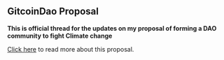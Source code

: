 ## GitcoinDao Proposal

<b>This is official thread for the updates on my proposal of forming a DAO community to fight Climate change</b>

[Click here](https://gov.gitcoin.co/t/gitcoindao-for-climate-change/8166) to read more about this proposal.
